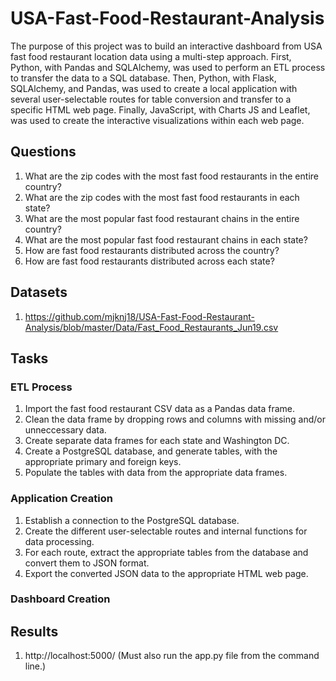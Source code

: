 # USA-Fast-Food-Restaurant-Analysis

The purpose of this project was to build an interactive dashboard from USA fast food restaurant location data using a multi-step approach. First, Python, with Pandas and SQLAlchemy, was used to perform an ETL process to transfer the data to a SQL database. Then, Python, with Flask, SQLAlchemy, and Pandas, was used to create a local application with several user-selectable routes for table conversion and transfer to a specific HTML web page. Finally, JavaScript, with Charts JS and Leaflet, was used to create the interactive visualizations within each web page.

## Questions

1. What are the zip codes with the most fast food restaurants in the entire country?
2. What are the zip codes with the most fast food restaurants in each state?
3. What are the most popular fast food restaurant chains in the entire country?
4. What are the most popular fast food restaurant chains in each state?
5. How are fast food restaurants distributed across the country?
6. How are fast food restaurants distributed across each state?

## Datasets

1. https://github.com/mjknj18/USA-Fast-Food-Restaurant-Analysis/blob/master/Data/Fast_Food_Restaurants_Jun19.csv

## Tasks

### ETL Process

1. Import the fast food restaurant CSV data as a Pandas data frame.
2. Clean the data frame by dropping rows and columns with missing and/or unneccessary data.
3. Create separate data frames for each state and Washington DC.
4. Create a PostgreSQL database, and generate tables, with the appropriate primary and foreign keys.
5. Populate the tables with data from the appropriate data frames.

### Application Creation

1. Establish a connection to the PostgreSQL database.
2. Create the different user-selectable routes and internal functions for data processing.
3. For each route, extract the appropriate tables from the database and convert them to JSON format.
4. Export the converted JSON data to the appropriate HTML web page.

### Dashboard Creation



## Results

1. http://localhost:5000/ (Must also run the app.py file from the command line.)